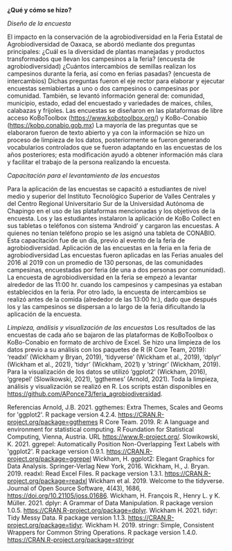 **¿Qué y cómo se hizo?**

*Diseño de la encuesta*

El impacto en la conservación de la agrobiodiversidad en la Feria Estatal de Agrobiodiversidad de Oaxaca, se abordó mediante dos preguntas principales:
¿Cuál es la diversidad de plantas manejadas y productos transformados que llevan los campesinos a la feria? (encuesta de agrobiodiversidad)
¿Cuántos intercambios de semillas realizan los campesinos durante la feria, así como en ferias pasadas? (encuesta de intercambios)
Dichas preguntas fueron el eje rector para elaborar y ejecutar encuestas semiabiertas a uno o dos campesinos o campesinas por comunidad. También, se levantó información general de: comunidad, municipio, estado, edad del encuestado y variedades de maíces, chiles, calabazas y frijoles. Las encuestas se diseñaron en las plataformas de libre acceso KoBoToolbox (https://www.kobotoolbox.org/) y KoBo-Conabio (https://kobo.conabio.gob.mx) La mayoría de las preguntas que se elaboraron fueron de texto abierto y ya con la información se hizo un proceso de limpieza de los datos, posteriormente se fueron generando vocabularios controlados que se fueron adaptando en las encuestas de los años posteriores; esta modificación ayudó a obtener información más clara y facilitar el trabajo de la persona realizando la encuesta. 

*Capacitación para el levantamiento de las encuestas*

Para la aplicación de las encuestas se capacitó a estudiantes de nivel medio y superior del Instituto Tecnológico Superior de Valles Centrales y del Centro Regional Universitario Sur de la Universidad Autónoma de Chapingo en el uso de las plataformas mencionadas y los objetivos de la encuesta. Los y las estudiantes instalaron la aplicación de KoBo Collect en sus tabletas o teléfonos con sistema ‘Android’ y cargaron las encuestas. A quienes no tenían teléfono propio se les asignó una tableta de CONABIO. Esta capacitación fue de un día, previo al evento de la feria de agrobiodiversidad.
Aplicación de las encuestas en la feria en la feria de agrobiodiversidad
Las encuestas fueron aplicadas en las Ferias anuales del 2016 al 2019 con un promedio de 130 personas, de las comunidades campesinas, encuestadas por feria (de una a dos personas por comunidad). La encuesta de agrobiodiversidad en la feria se empezó a levantar alrededor de las 11:00 hr. cuando los campesinos y campesinas ya estaban establecidos en la feria. Por otro lado, la encuesta de intercambios se realizó antes de la comida (alrededor de las 13:00 hr.), dado que después los y las campesinos se dispersan a lo largo de la feria dificultando la aplicación de la encuesta.

*Limpieza, análisis y visualización de las encuestas*
Los resultados de las encuestas de cada año se bajaron de las plataformas de KoBoToolbox o KoBo-Conabio en formato de archivo de Excel. Se hizo una limpieza de los datos previo a su análisis con los paquetes de R (R Core Team, 2019): ‘readxl’ (Wickham y Bryan, 2019), ‘tidyverse’ (Wickham et al., 2019), ‘dplyr’ (Wickham et al., 2021), ‘tidyr’ (Wickham, 2021) y ‘stringr’ (Wickham, 2019). Para la visualización de los datos se utilizó ‘ggplot2’ (Wickham, 2016), ‘ggrepel’ (Slowikowski, 2021), ‘ggthemes’ (Arnold, 2021). Toda la limpieza, análisis y visualización se realizó en R. Los scripts están disponibles en https://github.com/APonce73/feria_agrobiodiversidad.

Referencias 
Arnold, J.B. 2021. ggthemes: Extra Themes, Scales and Geoms for 'ggplot2'. R package version 4.2.4. https://CRAN.R-project.org/package=ggthemes
R Core Team. 2019. R: A language and environment for statistical computing. R Foundation for Statistical Computing, Vienna, Austria. URL https://www.R-project.org/.
Slowikowski, K. 2021. ggrepel: Automatically Position Non-Overlapping Text Labels with  'ggplot2'. R package version 0.9.1. https://CRAN.R-project.org/package=ggrepel
Wickham, H. ggplot2: Elegant Graphics for Data Analysis. Springer-Verlag New York, 2016.
Wickham, H., J. Bryan. 2019. readxl: Read Excel Files. R package version 1.3.1. https://CRAN.R-project.org/package=readxl
Wickham et al. 2019. Welcome to the tidyverse. Journal of Open Source Software, 4(43), 1686, https://doi.org/10.21105/joss.01686.
Wickham, H. François R., Henry L. y K. Müller. 2021. dplyr: A Grammar of Data Manipulation. R package version 1.0.5. https://CRAN.R-project.org/package=dplyr.
Wickham H. 2021. tidyr: Tidy Messy Data. R package version 1.1.3. https://CRAN.R-project.org/package=tidyr.
Wickham H. 2019. stringr: Simple, Consistent Wrappers for Common String Operations. R package version 1.4.0. https://CRAN.R-project.org/package=stringr 
